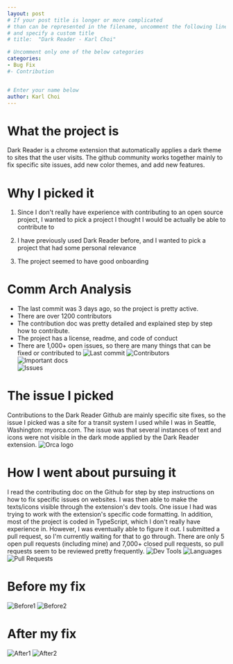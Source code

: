 ```yaml
---
layout: post
# If your post title is longer or more complicated
# than can be represented in the filename, uncomment the following line
# and specify a custom title
# title:  "Dark Reader - Karl Choi"

# Uncomment only one of the below categories
categories: 
- Bug Fix
#- Contribution


# Enter your name below
author: Karl Choi
---
```


# What the project is

Dark Reader is a chrome extension that automatically applies a dark theme to sites that the user visits.
The github community works together mainly to fix specific site issues, add new color themes, and add new features.

# Why I picked it

1. Since I don't really have experience with contributing to an open source project, I wanted to pick a project I thought I would be actually be able to contribute to

2. I have previously used Dark Reader before, and I wanted to pick a project that had some personal relevance

3. The project seemed to have good onboarding

# Comm Arch Analysis

- The last commit was 3 days ago, so the project is pretty active.
- There are over 1200 contributors
- The contribution doc was pretty detailed and explained step by step how to contribute.
- The project has a license, readme, and code of conduct
- There are 1,000+ open issues, so there are many things that can be fixed or contributed to
![Last commit](https://cdn.discordapp.com/attachments/593856325641830489/1226861046820634644/image.png?ex=66264e63&is=6613d963&hm=c149d81a7a3eaf6ad427d16525c9b0bf469d2eaf8a1982c3e75219631944d2d2&)
![Contributors](https://cdn.discordapp.com/attachments/593856325641830489/1226861977620582450/image.png?ex=66264f41&is=6613da41&hm=df4493e986d2f4eed960e928ce7fd0401106df138f986232294fa4d3a8b75b82&)  
![Important docs](https://cdn.discordapp.com/attachments/593856325641830489/1226854241537359962/image.png?ex=6626480d&is=6613d30d&hm=df2e5a3c00a4971078e754586ad7452677cb07a125b2dade5d26fdd12997f0cb&)  
![Issues](https://cdn.discordapp.com/attachments/593856325641830489/1226861411767029760/image.png?ex=66264eba&is=6613d9ba&hm=e82fe185558faa8cb56ca6b1993feef3b1d4f8aa0f7c2ab551dbd412d03c536b&)

# The issue I picked

Contributions to the Dark Reader Github are mainly specific site fixes, so the issue I picked was a site for a transit system I used while I was in Seattle, Washington: myorca.com. The issue was that several instances of text and icons were not visible in the dark mode applied by the Dark Reader extension.
![Orca logo](https://cdn.discordapp.com/attachments/593856325641830489/1226857674583572500/image.png?ex=66264b3f&is=6613d63f&hm=e761a5e1fa1ca223aa8ed04c3879f7cd86d892e31d962e5766698b7f85132ba5&)

# How I went about pursuing it

I read the contributing doc on the Github for step by step instructions on how to fix specific issues on websites. I was then able to make the texts/icons visible through the extension's dev tools. One issue I had was trying to work with the extension's specific code formatting. In addition, most of the project is coded in TypeScript, which I don't really have experience in. However, I was eventually able to figure it out. I submitted a pull request, so I'm currently waiting for that to go through. There are only 5 open pull requests (including mine) and 7,000+ closed pull requests, so pull requests seem to be reviewed pretty frequently.
![Dev Tools](https://cdn.discordapp.com/attachments/593856325641830489/1226861599743148052/image.png?ex=66264ee7&is=6613d9e7&hm=c74825d1939074004ecc962ef24016912cc5ba958bad133069827a3fa8a6a74e&)
![Languages](https://cdn.discordapp.com/attachments/593856325641830489/1226861836498898964/image.png?ex=66264f1f&is=6613da1f&hm=cc20507f2e82323edbb22a507e3de9b2f79ec6c6a5ea6577fbbff0b5a5d9435e&)
![Pull Requests](https://cdn.discordapp.com/attachments/593856325641830489/1226862174408802305/image.png?ex=66264f70&is=6613da70&hm=ddfb186c3cf7bcff15157a00141ad96f50713dca41ff697ac538839687331ad9&)

# Before my fix
![Before1](https://images-ext-1.discordapp.net/external/t85oJlXFFEgCYKneQUw1g8LiIOjdGPGDvImLXt0638Y/https/github.com/darkreader/darkreader/assets/157659446/df2f34fa-3791-4add-88ab-9610fe948cd6?format=webp&width=1439&height=532)
![Before2](https://images-ext-1.discordapp.net/external/g91xc5hAHI85vduayH-maSjVPsp8b_WRiAN1VnyQtms/https/github.com/darkreader/darkreader/assets/157659446/5957a5db-2303-418b-967e-aae71600cd47?format=webp&width=1196&height=701)

# After my fix
![After1](https://images-ext-1.discordapp.net/external/VWgnhGYCxt76yYy1SB1F4M-JD1zPOk5SejePO3Yx-3I/https/github.com/darkreader/darkreader/assets/157659446/e19fcda7-8d2a-403f-82ce-b6ff12f3eb7f?format=webp&width=1439&height=539)
![After2](https://images-ext-1.discordapp.net/external/hCfF0kHbNXKteBJBSfmAepzHH-umt5AoD8pGI-dOo60/https/github.com/darkreader/darkreader/assets/157659446/5bf87c2f-679a-420f-a4cb-8ee5c5864cdc?format=webp&width=1215&height=701)